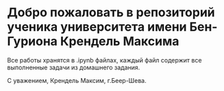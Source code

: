 <h1>Добро пожаловать в репозиторий ученика университета имени Бен-Гуриона Крендель Максима</h1>

<p>Все работы хранятся в .ipynb файлах, каждый файл содержит все выполненные задачи из домашнего задания.</p>

<p>С уважением, Крендель Максим, г.Беер-Шева.</p>
